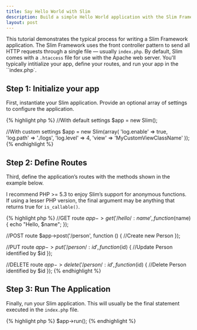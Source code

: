 ```yaml
---
title: Say Hello World with Slim
description: Build a simple Hello World application with the Slim Framework for PHP 5
layout: post
---
```


This tutorial demonstrates the typical process for writing a Slim Framework application. The Slim Framework uses the front controller pattern to send all HTTP requests through a single file — usually `index.php`. By default, Slim comes with a `.htaccess` file for use with the Apache web server. You'll typically intitialize your app, define your routes, and run your app in the ``index.php`.

## Step 1: Initialize your app

First, instantiate your Slim application. Provide an optional array of settings to configure the application.

{% highlight php %}
//With default settings
$app = new Slim();

//With custom settings
$app = new Slim(array(
    'log.enable' => true,
    'log.path' => './logs',
    'log.level' => 4,
    'view' => 'MyCustomViewClassName'
));
{% endhighlight %}

## Step 2: Define Routes

Third, define the application’s routes with the methods shown in the example below.

I recommend PHP >= 5.3 to enjoy Slim’s support for anonymous functions. If using a lesser PHP version, the final argument may be anything that returns true for `is_callable()`.

{% highlight php %}
//GET route
$app->get('/hello/:name', function ($name) {
    echo "Hello, $name";
});

//POST route
$app->post('/person', function () {
    //Create new Person
});

//PUT route
$app->put('/person/:id', function ($id) {
    //Update Person identified by $id
});

//DELETE route
$app->delete('/person/:id', function ($id) {
    //Delete Person identified by $id
});
{% endhighlight %}

## Step 3: Run The Application

Finally, run your Slim application. This will usually be the final statement executed in the `index.php` file.

{% highlight php %}
$app->run();
{% endhighlight %}
